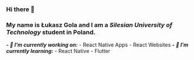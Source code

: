 ### Hi there 👋


### My name is **Łukasz Gola** and I am a _Silesian University of Technology_ student in Poland.

***- 🔭 I’m currently working on:***
    - React Native Apps
    - React Websites
***- 🌱 I’m currently learning:***
    - React Native
    - Flutter
   
<!--
- 👯 I’m looking to collaborate on ...
- 🤔 I’m looking for help with ...
- 💬 Ask me about ...
- 📫 How to reach me: ...
- 😄 Pronouns: ...
- ⚡ Fun fact: ...
-->
